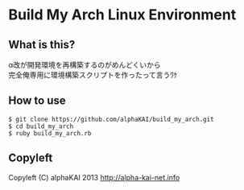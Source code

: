 Build My Arch Linux Environment
============
  
What is this?
--------
α改が開発環境を再構築するのがめんどくいから  
完全俺専用に環境構築スクリプトを作ったって言うﾜｹ
  
How to use
-------
```shell
$ git clone https://github.com/alphaKAI/build_my_arch.git
$ cd build_my_arch
$ ruby build_my_arch.rb
```

Copyleft
-------
Copyleft (C) alphaKAI 2013 http://alpha-kai-net.info
